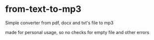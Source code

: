 # from-text-to-mp3

Simple converter from pdf, docx and txt's file to mp3

made for personal usage, so no checks for empty file and other errors
